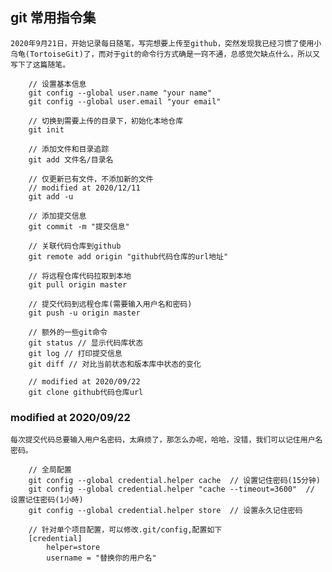 ## git 常用指令集

    2020年9月21日，开始记录每日随笔，写完想要上传至github，突然发现我已经习惯了使用小乌龟(TortoiseGit)了，而对于git的命令行方式确是一窍不通，总感觉欠缺点什么，所以又写下了这篇随笔。

```
    // 设置基本信息
    git config --global user.name "your name"
    git config --global user.email "your email"

    // 切换到需要上传的目录下，初始化本地仓库
    git init

    // 添加文件和目录追踪
    git add 文件名/目录名

    // 仅更新已有文件，不添加新的文件
    // modified at 2020/12/11
    git add -u

    // 添加提交信息
    git commit -m "提交信息"

    // 关联代码仓库到github
    git remote add origin "github代码仓库的url地址"

    // 将远程仓库代码拉取到本地
    git pull origin master

    // 提交代码到远程仓库(需要输入用户名和密码)
    git push -u origin master
```

```
    // 额外的一些git命令
    git status // 显示代码库状态
    git log // 打印提交信息
    git diff // 对比当前状态和版本库中状态的变化

    // modified at 2020/09/22
    git clone github代码仓库url
```

### modified at 2020/09/22  

    每次提交代码总要输入用户名密码，太麻烦了，那怎么办呢，哈哈，没错，我们可以记住用户名密码。

```
    // 全局配置
    git config --global credential.helper cache  // 设置记住密码(15分钟)
    git config --global credential.helper "cache --timeout=3600"  // 设置记住密码(1小時)
    git config --global credential.helper store  // 设置永久记住密码
    
    // 针对单个项目配置，可以修改.git/config,配置如下
    [credential]
	    helper=store
	    username = "替换你的用户名"
```